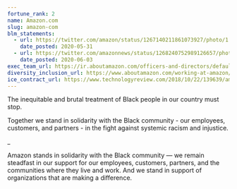 ```yaml
---
fortune_rank: 2
name: Amazon.com
slug: amazon-com
blm_statements:
  - url: https://twitter.com/amazon/status/1267140211861073927/photo/1
    date_posted: 2020-05-31
  - url: https://twitter.com/amazonnews/status/1268240752989126657/photo/1
    date_posted: 2020-06-03
exec_team_url: https://ir.aboutamazon.com/officers-and-directors/default.aspx
diversity_inclusion_url: https://www.aboutamazon.com/working-at-amazon/diversity-and-inclusion/our-workforce-data
ice_contract_url: https://www.technologyreview.com/2018/10/22/139639/amazon-is-the-invisible-backbone-behind-ices-immigration-crackdown/
---
```


The inequitable and brutal treatment of Black people in our country must stop.

Together we stand in solidarity with the Black community - our employees, customers, and partners - in the fight against systemic racism and injustice.

\_

Amazon stands in solidarity with the Black community — we remain steadfast in our support for our employees, customers, partners, and the communities where they live and work. And we stand in support of organizations that are making a difference.
